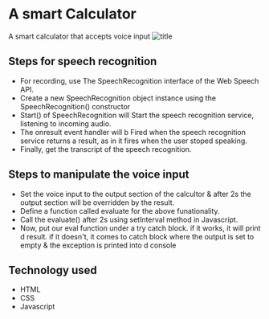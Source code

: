 # A smart Calculator
A smart calculator that accepts voice input
![title](https://user-images.githubusercontent.com/39196039/40327390-5369e8e4-5d60-11e8-9e23-424f40325919.jpg)

## Steps for speech recognition
 - For recording, use The SpeechRecognition interface of the Web Speech API.
 - Create a new SpeechRecognition object instance using the SpeechRecognition() constructor
 - Start() of SpeechRecognition will Start the speech recognition service, listening to incoming audio. 
 - The onresult event handler will b Fired when the speech recognition service returns a result, as in it fires when the user stoped speaking. 
 - Finally, get the transcript of the speech recognition. 
 
 ## Steps to manipulate the voice input
 - Set the voice input to the output section of the calcultor & after 2s the output section will be overridden by the result.
 - Define a function called evaluate for the above funationality.
 - Call the evaluate() after 2s using setInterval method in Javascript. 
 - Now, put our eval function under a try catch block. if it works, it will print d result. if it doesn't, it comes to catch block where the output is set to empty & the exception is printed into d console
 
 ## Technology used
 - HTML
 - CSS
 - Javascript
